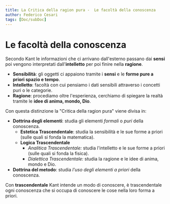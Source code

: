 ```yaml
---
title: La Critica della ragion pura -  Le facoltà della conoscenza
author: Federico Cesari
tags: [Doc/subDoc]
---
```

# Le facoltà della conoscenza
Secondo Kant le informazioni che ci arrivano dall'esterno passano dai **sensi** poi vengono interpretati dall'**intelletto** per poi finire nella **ragione**.
- **Sensibilità**: gli oggetti ci appaiono tramite i **sensi** e le **forme pure a priori spazio e tempo**.
- **Intelletto**: facoltà con cui pensiamo i dati sensibili attraverso i concetti puri o le categorie.
- **Ragione**: procediamo oltre l'esperienza, cerchiamo di spiegare la realtà tramite le **idee di anima, mondo, Dio**.

Con questa distinzione la "Critica della ragion pura" viene divisa in: 

- **Dottrina degli elementi**: studia gli elementi *formali* o *puri* della conoscenza.
	- **Estetica Trascendentale**: studia la sensibilità e le sue forme a priori (sulle quali si fonda la matematica).
	- **Logica Trascendentale**
		- *Analitica Trascendentale:*  studia l'intelletto e le sue forme a priori (sulle quali si fonda la fisica).
		- *Dialettica Trascendentale:*  studia la ragione e le idee di anima, mondo e Dio.
- **Dottrina del metodo**: studia *l'uso degli elementi a priori* della conoscenza.

Con **trascendentale** Kant intende un modo di conoscere, è trascendentale ogni conoscenza che si occupa di conoscere le cose nella loro forma a priori.

